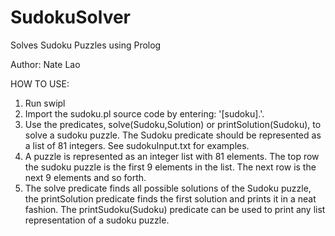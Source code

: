 # SudokuSolver
Solves Sudoku Puzzles using Prolog

Author: Nate Lao

HOW TO USE:

1. Run swipl
2. Import the sudoku.pl source code by entering: '[sudoku].'.
3. Use the predicates, solve(Sudoku,Solution) or printSolution(Sudoku), to solve a sudoku puzzle. The Sudoku predicate
should be represented as a list of 81 integers. See sudokuInput.txt for examples.
4. A puzzle is represented as an integer list with 81 elements. The top row the sudoku puzzle is 
the first 9 elements in the list. The next row is the next 9 elements and so forth.
5. The solve predicate finds all possible solutions of the Sudoku puzzle, the printSolution predicate finds the first
solution and prints it in a neat fashion. The printSudoku(Sudoku) predicate can be used to print any list representation
of a sudoku puzzle.
